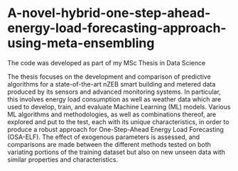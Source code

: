 # A-novel-hybrid-one-step-ahead-energy-load-forecasting-approach-using-meta-ensembling
The code was developed as part of my MSc Thesis in Data Science

The thesis focuses on the development and comparison of predictive algorithms for a state-of-the-art nZEB smart building and metered data produced by its sensors and advanced monitoring systems. In particular, this involves energy load consumption as well as weather data which are used to develop, train, and evaluate Machine Learning (ML) models. Various ML algorithms and methodologies, as well as combinations thereof, are explored and put to the test, each with its unique characteristics, in order to produce a robust approach for One-Step-Ahead Energy Load Forecasting (OSA-ELF). The effect of exogenous parameters is assessed, and comparisons are made between the different methods tested on both variating portions of the training dataset but also on new unseen data with similar properties and characteristics. 

